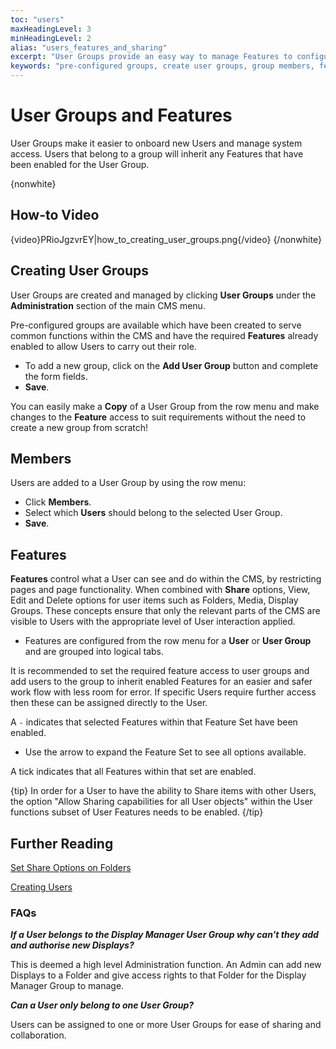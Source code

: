 ```yaml
---
toc: "users"
maxHeadingLevel: 3
minHeadingLevel: 2
alias: "users_features_and_sharing"
excerpt: "User Groups provide an easy way to manage Features to configure system access for multiple Users"
keywords: "pre-configured groups, create user groups, group members, features, share, share options, members"
---
```


# User Groups and Features

User Groups make it easier to onboard new Users and manage system access. Users that belong to a group will inherit any Features that have been enabled for the User Group.

{nonwhite}

## How-to Video

{video}PRioJgzvrEY|how_to_creating_user_groups.png{/video}
{/nonwhite}

## Creating User Groups

User Groups are created and managed by clicking **User Groups** under the **Administration** section of the main CMS menu.

Pre-configured groups are available which have been created to serve common functions within the CMS and have the required **Features** already enabled to allow Users to carry out their role. 

- To add a new group, click on the **Add User Group** button and complete the form fields.
- **Save**.


You can easily make a **Copy** of a User Group from the row menu and make changes to the **Feature** access to suit requirements without the need to create a new group from scratch!

## Members

Users are added to a User Group by using the row menu:

- Click **Members**.
- Select which **Users** should belong to the selected User Group.
- **Save**.

## Features

**Features** control what a User can see and do within the CMS, by restricting pages and page functionality. When combined with **Share** options, View, Edit and Delete options for user items such as Folders, Media, Display Groups. These concepts ensure that only the relevant parts of the CMS are visible to Users with the appropriate level of User interaction applied.

- Features are configured from the row menu for a **User** or **User Group** and are grouped into logical tabs.

It is recommended to set the required feature access to user groups and add users to the group to inherit enabled Features for an easier and safer work flow with less room for error. If specific Users require further access then these can be assigned directly to the User.

A `-` indicates that selected Features within that Feature Set have been enabled. 

- Use the arrow to expand the Feature Set to see all options available.

A tick indicates that all Features within that set are enabled.

{tip}
In order for a User to have the ability to Share items with other Users, the option "Allow Sharing capabilities for all User objects" within the User functions subset of User Features needs to be enabled.
{/tip}

## Further Reading

[Set Share Options on Folders](configure_folders)

[Creating Users](users_administration)

### FAQs

***If a User belongs to the Display Manager User Group why can't they add and authorise new Displays?***

This is deemed a high level Administration function. An Admin can add new Displays to a Folder and give access rights to that Folder for the Display Manager Group to manage.

***Can a User only belong to one User Group?***

Users can be assigned to one or more User Groups for ease of sharing and collaboration.





